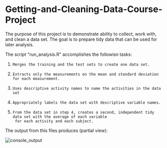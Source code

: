 # Getting-and-Cleaning-Data-Course-Project
The purpose of this project is to demonstrate ability to collect, work with, and clean a data set. The goal is to prepare tidy data that can be used for later analysis.

The script "run_analysis.R" accomplishes the followisn tasks:
   1.     Merges the training and the test sets to create one data set.
   2.     Extracts only the measurements on the mean and standard deviation for each measurement.
   3.     Uses descriptive activity names to name the activities in the data set
   4.     Appropriately labels the data set with descriptive variable names.
   5.     From the data set in step 4, creates a second, independent tidy data set with the average of each variable
           for each activity and each subject.
           
The output from this files produces (partial view):

![console_output](https://github.com/ykv001/Getting-and-Cleaning-Data-Course-Project/console.jpg)
